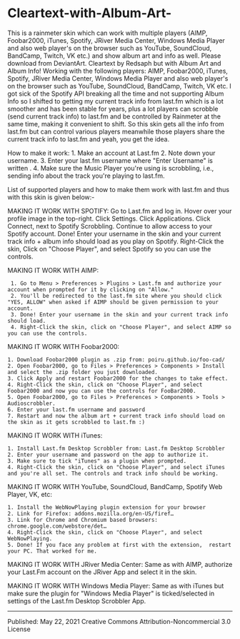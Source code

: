 # Cleartext-with-Album-Art-
This is a rainmeter skin which can work with multiple players (AIMP, Foobar2000, iTunes, Spotify, JRiver Media Center, Windows Media Player and also web player's on the browser such as YouTube, SoundCloud, BandCamp, Twitch, VK etc.) and show album art and info as well.  Please download from DeviantArt. 
Cleartext by Redsaph but with Album Art and Album Info! 
Working with the following players:  AIMP,  Foobar2000, iTunes, Spotify, JRiver Media Center, Windows Media Player and also web player's on the browser such as YouTube, SoundCloud, BandCamp, Twitch, VK etc.
I got sick of the Spotify API breaking all the time and not supporting Album Info so I shifted to getting my current track info from last.fm which is a lot smoother and has been stable for years, plus a lot players can scrobble (send current track info) to last.fm and be controlled by Rainmeter at the same time, making it convenient to shift. So this skin gets all the info from last.fm but can control various players meanwhile those players share the current track info to last.fm and yeah, you get the idea.

How to make it work:
    1. Make an account at Last.fm
    2. Note down your username.
    3. Enter your last.fm username where "Enter Username" is written .
    4. Make sure the Music Player you're using is scrobbling, i.e., sending info about the track you're playing to last.fm.

List of supported players and how to make them work with last.fm and thus with this skin is given below:-
 
MAKING IT WORK WITH SPOTIFY:
Go to Last.fm and log in.
Hover over your profile image in the top-right. 
Click Settings.
Click Applications.
Click Connect, next to Spotify Scrobbling.
Continue to allow access to your Spotify account. 
Done! Enter your username in the skin and your current track info + album info should load as you play on Spotify.
Right-Click the skin, Click on "Choose Player", and select Spotify so you can use the controls.

MAKING IT WORK WITH AIMP:

     1. Go to Menu > Preferences > Plugins > Last.fm and authorize your account when prompted for it by clicking on "Allow."
     2. You'll be redirected to the last.fm site where you should click "YES, ALLOW" when asked if AIMP should be given permission to your account.
     3. Done! Enter your username in the skin and your current track info should load.
     4. Right-Click the skin, click on "Choose Player", and select AIMP so you can use the controls.

MAKING IT WORK WITH Foobar2000:

    1. Download Foobar2000 plugin as .zip from: poiru.github.io/foo-cad/
    2. Open Foobar2000, go to Files > Preferences > Components > Install and select the .zip folder you just downloaded.
    3. Click Apply and restart Foobar2000 for the changes to take effect. 
    4. Right-Click the skin, click on "Choose Player", and select Foobar2000 and now you can use the controls for FooBar2000.
    5. Open Foobar2000, go to Files > Preferences > Components > Tools > Audioscrobbler.
    6. Enter your last.fm username and password
    7. Restart and now the album art + current track info should load on the skin as it gets scrobbled to last.fm :)

MAKING IT WORK WITH iTunes:

    1. Install Last.fm Desktop Scrobbler from: Last.fm Desktop Scrobbler
    2. Enter your username and password on the app to authorize it.
    3. Make sure to tick "iTunes" as a plugin when prompted.
    4. Right-Click the skin, click on "Choose Player", and select iTunes and you're all set. The controls and track info should be working.


MAKING IT WORK WITH YouTube, SoundCloud, BandCamp, Spotify Web Player, VK, etc:

    1. Install the WebNowPlaying plugin extension for your browser
    2. Link for Firefox: addons.mozilla.org/en-US/firef…
    3. Link for Chrome and Chromium based browsers: chrome.google.com/webstore/det…
    4. Right-Click the skin, click on "Choose Player", and select WebNowPlaying.
    5. Done! If you face any problem at first with the extension,  restart your PC. That worked for me.

MAKING IT WORK WITH JRiver Media Center:
   Same as with AIMP, authorize your Last.Fm account on the JRiver App and select it in the skin.

MAKING IT WORK WITH Windows Media Player:
  Same as with iTunes but make sure the plugin for "Windows Media Player" is ticked/selected in settings of the Last.fm Desktop Scrobbler App. 
 
------------------------------------------------------------------------------------------------------------------------------------------------------------------------------------
 
Published: May 22, 2021
Creative Commons Attribution-Noncommercial 3.0 License
